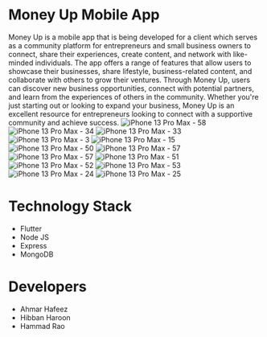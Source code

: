 # Money Up Mobile App 
Money Up is a mobile app that is being developed for a client 
which serves as a community platform for
entrepreneurs and small business owners to connect, share their
experiences, create content, and network with like-minded individuals.
The app offers a range of features that allow users to showcase their
businesses, share lifestyle, business-related content, and collaborate
with others to grow their ventures. Through Money Up, users can
discover new business opportunities, connect with potential partners,
and learn from the experiences of others in the community. Whether
you're just starting out or looking to expand your business, Money Up is
an excellent resource for entrepreneurs looking to connect with a
supportive community and achieve success.
![iPhone 13 Pro Max - 58](https://github.com/ahmarhafeez1/money_up_flutter_node_app/assets/124435239/689b7ad1-7378-4d71-a3c9-a0fa8615c422)
![iPhone 13 Pro Max - 34](https://github.com/ahmarhafeez1/money_up_flutter_node_app/assets/124435239/2f9a658d-356c-46a3-aed7-b6e97f6ed9b2)
![iPhone 13 Pro Max - 33](https://github.com/ahmarhafeez1/money_up_flutter_node_app/assets/124435239/49215681-baae-4f14-a042-a17820f9f601)
![iPhone 13 Pro Max - 3](https://github.com/ahmarhafeez1/money_up_flutter_node_app/assets/124435239/d3e36e7e-4199-465a-b8ae-c2c6292ff6ef)
![iPhone 13 Pro Max - 15](https://github.com/ahmarhafeez1/money_up_flutter_node_app/assets/124435239/80b7a858-4a7e-42f4-aa2d-68b1b0563628)
![iPhone 13 Pro Max - 50](https://github.com/ahmarhafeez1/money_up_flutter_node_app/assets/124435239/6bf2d678-9727-44d1-8a06-ea9d1719dbb1)
![iPhone 13 Pro Max - 57](https://github.com/ahmarhafeez1/money_up_flutter_node_app/assets/124435239/31d3b52e-33da-415c-acca-cb41ef0843bc)
![iPhone 13 Pro Max - 57](https://github.com/ahmarhafeez1/money_up_flutter_node_app/assets/124435239/e4521718-98a2-4cb8-897e-68d276545cf3)
![iPhone 13 Pro Max - 51](https://github.com/ahmarhafeez1/money_up_flutter_node_app/assets/124435239/a4d37483-7ffe-4234-83ac-e95dbd2c4d9d)
![iPhone 13 Pro Max - 52](https://github.com/ahmarhafeez1/money_up_flutter_node_app/assets/124435239/2b235f3e-aaa1-4d6b-a959-c19dc752c266)
![iPhone 13 Pro Max - 53](https://github.com/ahmarhafeez1/money_up_flutter_node_app/assets/124435239/87b8f3ef-60f6-40fb-8ba2-8c4f0020b2e3)
![iPhone 13 Pro Max - 24](https://github.com/ahmarhafeez1/money_up_flutter_node_app/assets/124435239/98312fd1-2920-4e23-b997-c9fb39144d4a)
![iPhone 13 Pro Max - 25](https://github.com/ahmarhafeez1/money_up_flutter_node_app/assets/124435239/886931b9-1be6-4926-9601-b8b7aa972a66)

# Technology Stack
* Flutter
* Node JS
* Express
* MongoDB

# Developers
* Ahmar Hafeez
* Hibban Haroon
* Hammad Rao
